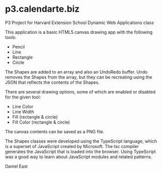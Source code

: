 p3.calendarte.biz
=================

P3 Project for Harvard Extension School Dynamic Web Applications class

This application is a basic HTML5 canvas drawing app with the following tools:
* Pencil
* Line
* Rectangle
* Circle

The Shapes are added to an array and also an UndoRedo buffer.  Undo removes the
Shapes from the array, but they can be recreating using the JSON that reflects
the contents of the Shapes.

There are several drawing options, some of which are enabled or disabled for the
given tool:
* Line Color
* Line Width
* Fill        (rectangle & circle)
* Fill Color  (rectangle & circle)

The canvas contents can be saved as a PNG file.

The Shapes classes were developed using the TypeScript language, which is a 
superset of JavaScript created by Microsoft.  The tsc compiler generates the
JavaScript that is loaded into the browser.  Using TypeScript was a good way
to learn about JavaScript modules and related patterns.


Daniel East
